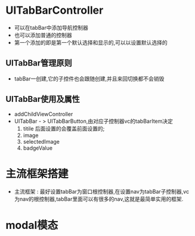 

# UITabBarController

* 可以在tabBar中添加导航控制器
* 也可以添加普通的控制器
* 第一个添加的即是第一个默认选择和显示的,可以以设置默认选择的

    
## UITabBar管理原则
* tabBar一创建,它的子控件也会跟随创建,并且来回切换都不会销毁

## UITabBar使用及属性
* addChildViewController
* UITabBar - > UITabBarButton,由对应子控制器vc的tabBarItem决定
  1. titile 后面设置的会覆盖前面设置的;
  2. image
  3. selectedImage
  4. badgeValue
  
# 主流框架搭建
* 主流框架 : 最好设置tabBar为窗口根控制器,在设置nav为tabBar子控制器,vc为nav的根控制器,tabBar里面可以有很多的nav,这就是最简单实用的框架.

# modal模态
